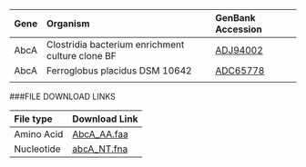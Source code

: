 Gene | Organism | GenBank Accession |
 :--- | :--- | :--- |
| AbcA | Clostridia bacterium enrichment culture clone BF | [ADJ94002](http://www.ncbi.nlm.nih.gov/protein/ADJ94002) |
| AbcA | Ferroglobus placidus DSM 10642 | [ADC65778](http://www.ncbi.nlm.nih.gov/protein/ADC65778) |
| | | []() |

###FILE DOWNLOAD LINKS

 File type | Download Link |
 :--- | :---------- | 
| Amino Acid | [AbcA_AA.faa](amino_acid/AbcA_AA.faa) |
| Nucleotide | [abcA_NT.fna](nucleotide/abcA_NT.fna) |

